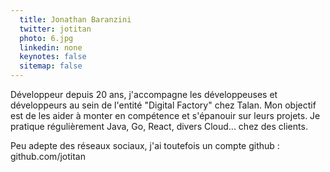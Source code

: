 ```yaml
---
  title: Jonathan Baranzini
  twitter: jotitan
  photo: 6.jpg
  linkedin: none
  keynotes: false
  sitemap: false
---
```

Développeur depuis 20 ans, j'accompagne les développeuses et développeurs au sein de l'entité "Digital Factory" chez Talan.
Mon objectif est de les aider à monter en compétence et s'épanouir sur leurs projets.
Je pratique régulièrement Java, Go, React, divers Cloud... chez des clients.

Peu adepte des réseaux sociaux, j'ai toutefois un compte github : github.com/jotitan
